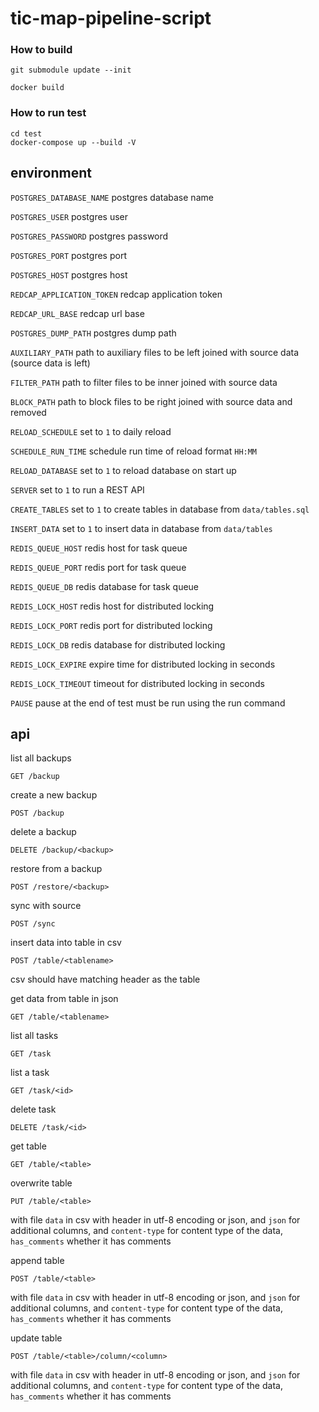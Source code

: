 # tic-map-pipeline-script

### How to build ###

```
git submodule update --init
```

```
docker build
```



### How to run test ###


```
cd test
docker-compose up --build -V
```
## environment

`POSTGRES_DATABASE_NAME` postgres database name

`POSTGRES_USER` postgres user

`POSTGRES_PASSWORD` postgres password

`POSTGRES_PORT` postgres port    

`POSTGRES_HOST` postgres host

`REDCAP_APPLICATION_TOKEN` redcap application token

`REDCAP_URL_BASE` redcap url base

`POSTGRES_DUMP_PATH` postgres dump path

`AUXILIARY_PATH` path to auxiliary files to be left joined with source data (source data is left)

`FILTER_PATH` path to filter files to be inner joined with source data

`BLOCK_PATH` path to block files to be right joined with source data and removed

`RELOAD_SCHEDULE` set to `1` to daily reload

`SCHEDULE_RUN_TIME` schedule run time of reload format `HH:MM`

`RELOAD_DATABASE` set to `1` to reload database on start up

`SERVER` set to `1` to run a REST API

`CREATE_TABLES` set to `1` to create tables in database from `data/tables.sql`

`INSERT_DATA` set to `1` to insert data in database from `data/tables`

`REDIS_QUEUE_HOST` redis host for task queue

`REDIS_QUEUE_PORT` redis port for task queue

`REDIS_QUEUE_DB` redis database for task queue

`REDIS_LOCK_HOST` redis host for distributed locking

`REDIS_LOCK_PORT` redis port for distributed locking

`REDIS_LOCK_DB` redis database for distributed locking

`REDIS_LOCK_EXPIRE` expire time for distributed locking in seconds

`REDIS_LOCK_TIMEOUT` timeout for distributed locking in seconds

`PAUSE` pause at the end of test must be run using the run command
## api

list all backups
```
GET /backup
```

create a new backup
```
POST /backup
```

delete a backup
```
DELETE /backup/<backup>
```

restore from a backup
```
POST /restore/<backup>
```

sync with source
```
POST /sync
```

insert data into table in csv
```
POST /table/<tablename>
```
csv should have matching header as the table 

get data from table in json
```
GET /table/<tablename>
```

list all tasks
```
GET /task
```

list a task
```
GET /task/<id>
```

delete task
```
DELETE /task/<id>
```

get table
```
GET /table/<table>
```

overwrite table
```
PUT /table/<table>
```
with file `data` in csv with header in utf-8 encoding or json, and `json` for additional columns, and `content-type` for content type of the data, `has_comments` whether it has comments

append table
```
POST /table/<table>
```
with file `data` in csv with header in utf-8 encoding or json, and `json` for additional columns, and `content-type` for content type of the data, `has_comments` whether it has comments

update table
```
POST /table/<table>/column/<column>
```
with file `data` in csv with header in utf-8 encoding or json, and `json` for additional columns, and `content-type` for content type of the data, `has_comments` whether it has comments

